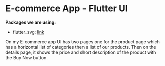 # E-commerce App - Flutter UI
**Packages we are using:**

- flutter_svg: [link](https://pub.dev/packages/flutter_svg)

On my E-commerce app UI has two pages one for the product page which has a horizontal list of categories then a list of our products. Then on the details page, it shows the price and short description of the product with the Buy Now button. 

